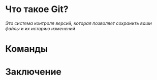 # Что такое Git?

*Это система контроля версий, которая позволяет сохранить ваши файлы и их историю изменений*

# Команды

# Заключение